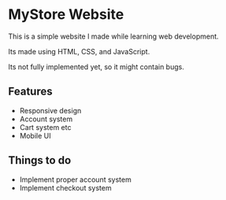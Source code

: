 # MyStore Website

This is a simple website I made while learning web development.

Its made using HTML, CSS, and JavaScript.

Its not fully implemented yet, so it might contain bugs.

## Features
- Responsive design
- Account system
- Cart system etc
- Mobile UI

## Things to do
- Implement proper account system
- Implement checkout system
